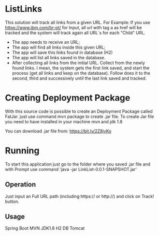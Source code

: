 # ListLinks

This solution will track all links from a given URL. 
For Example:
If you use https://www.ibm.com/br-pt/ for Input, all url with tag a as href will be tracked and the system will track again all URL´s for each "Child" URL.

- The app needs to receive an URL;
- The app will find all links inside this given URL;
- The app will save this links found in database (H2)
- The app will list all links saved in the database.
- After collecting all links from the initial URL. Collect from the newly found links. I mean, the system gets the first link saved, and start the process (get all links and keep on the database). Follow does it to the second, third and successively until the last link saved and tracked.

# Creating Deployment Package

With this source code is possible to create an Deployment Package called FatJar.
just use command mvn package to create .jar file.
To create Jar file you need to have installed in your machine mvn and jdk 1.8

You can download .jar file from: https://bit.ly/2Z8jvKo

# Running

To start this application just go to the folder where you saved .jar file and with Prompt use command 'java -jar LinkList-0.0.1-SNAPSHOT.jar'

## Operation
Just input an Full URL path (including https:// or http://) and click on Track! button.

## Usage
Spring Boot
MVN
JDK1.8
H2 DB
Tomcat
